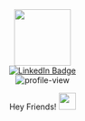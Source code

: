 <div id="header" align="center">
  <img src="https://media.giphy.com/media/bAQH7WXKqtIBrPs7sR/giphy.gif" width="100"/>
  <div id="badges">
    <a href="https://www.linkedin.com/in/kristopher-cabado/">
      <img src="https://img.shields.io/badge/LinkedIn-blue?style=for-the-badge&logo=linkedin&logoColor=white" alt="LinkedIn Badge"/>
    </a>
  </div>
  <img src="https://komarev.com/ghpvc/?username=Noitskristopher&style=flat-square&color=blue" alt="profile-view"/>
  <p>
    Hey Friends!
      <img src="https://media.giphy.com/media/hvRJCLFzcasrR4ia7z/giphy.gif" width="30px"/>
  </p>
</div>
